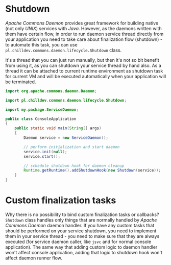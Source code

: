 <!---
# This file is part of the ChillDev-Commons.
#
# @license http://mit-license.org/ The MIT license
# @copyright 2014 © by Rafał Wrzeszcz - Wrzasq.pl.
-->

# Shutdown

*Apache Commons Daemon* provides great framework for building native (not only *UNIX*) services with *Java*. However, as the daemons written with them have certain flow, in order to run daemon service thread directly from your application you need to take care about finalization flow (shutdown) - to automate this task, you can use `pl.chilldev.commons.daemon.lifecycle.Shutdown` class.

It's a thread that you can just run manually, but then it's not so bit benefit from using it, as you can shutdown your service thread by hand also. As a thread it can be attached to current runtime environment as shutdown task for current VM and will be executed automatically when your application will be terminated.

```java
import org.apache.commons.daemon.Daemon;

import pl.chilldev.commons.daemon.lifecycle.Shutdown;

import my.package.ServiceDaemon;

public class ConsoleApplication
{
    public static void main(String[] args)
    {
        Daemon service = new ServiceDaemon();

        // perform initialization and start daemon
        service.init(null);
        service.start();

        // schedule shutdown hook for daemon cleanup
        Runtime.getRuntime().addShutdownHook(new Shutdown(service));
    }
}
```

# Custom finalization tasks

Why there is no possibility to bind custom finalization tasks or callbacks? `Shutdown` class handles only things that are normally handled by *Apache Commons Daemon* daemon handler. If you have any custom tasks that should be performed on your service shutdown, you need to implement them in your service thread - you need to make sure that they are always executed (for service daemon caller, like `jsvc` and for normal console application). The same way that adding custom logic to daemon handler won't affect console application, adding that logic to shutdown hook won't affect daemon runner flow.
